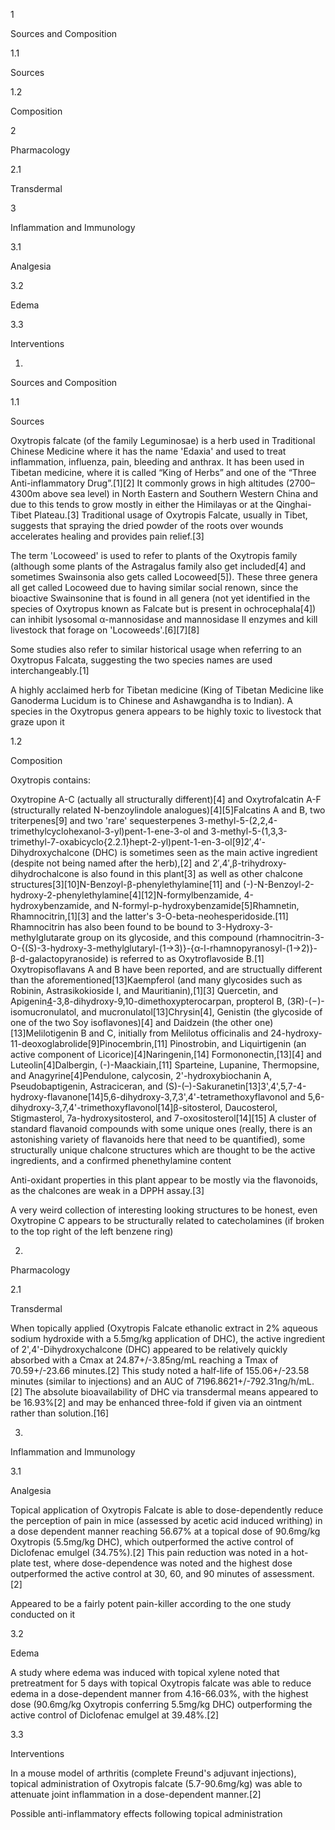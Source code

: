 1

Sources and Composition

1.1

Sources

1.2

Composition

2

Pharmacology

2.1

Transdermal

3

Inflammation and Immunology

3.1

Analgesia

3.2

Edema

3.3

Interventions

1.

Sources and Composition

1.1

Sources

Oxytropis falcate (of the family Leguminosae) is a herb used in Traditional Chinese Medicine where it has the name 'Edaxia' and used to treat inflammation, influenza, pain, bleeding and anthrax. It has been used in Tibetan medicine, where it is called “King of Herbs” and one of the “Three Anti-inflammatory Drug”.[1][2] It commonly grows in high altitudes (2700–4300m above sea level) in North Eastern and Southern Western China and due to this tends to grow mostly in either the Himilayas or at the Qinghai-Tibet Plateau.[3] Traditional usage of Oxytropis Falcate, usually in Tibet, suggests that spraying the dried powder of the roots over wounds accelerates healing and provides pain relief.[3] 

The term 'Locoweed' is used to refer to plants of the Oxytropis family (although some plants of the Astragalus family also get included[4] and sometimes Swainsonia also gets called Locoweed[5]). These three genera all get called Locoweed due to having similar social renown, since the bioactive Swainsonine that is found in all genera (not yet identified in the species of Oxytropus known as Falcate but is present in ochrocephala[4]) can inhibit lysosomal α-mannosidase and mannosidase II enzymes and kill livestock that forage on 'Locoweeds'.[6][7][8]

Some studies also refer to similar historical usage when referring to an Oxytropus Falcata, suggesting the two species names are used interchangeably.[1]


A highly acclaimed herb for Tibetan medicine (King of Tibetan Medicine like Ganoderma Lucidum is to Chinese and Ashawgandha is to Indian). A species in the Oxytropus genera appears to be highly toxic to livestock that graze upon it


1.2

Composition

Oxytropis contains:

Oxytropine A-C (actually all structurally different)[4] and Oxytrofalcatin A-F (structurally related N-benzoylindole analogues)[4][5]Falcatins A and B, two triterpenes[9] and two 'rare' sequesterpenes 3-methyl-5-(2,2,4-trimethylcyclohexanol-3-yl)pent-1-ene-3-ol and 3-methyl-5-(1,3,3-trimethyl-7-oxabicyclo{2.2.1}hept-2-yl)pent-1-en-3-ol[9]2′,4′-Dihydroxychalcone (DHC) is sometimes seen as the main active ingredient (despite not being named after the herb),[2] and 2′,4′,β-trihydroxy-dihydrochalcone is also found in this plant[3] as well as other chalcone structures[3][10]N-Benzoyl-β-phenylethylamine[11] and (-)-N-Benzoyl-2-hydroxy-2-phenylethylamine[4][12]N-formylbenzamide, 4-hydroxybenzamide, and N-formyl-p-hydroxybenzamide[5]Rhamnetin, Rhamnocitrin,[1][3] and the latter's 3-O-beta-neohesperidoside.[11] Rhamnocitrin has also been found to be bound to 3-Hydroxy-3-methylglutarate group on its glycoside, and this compound (rhamnocitrin-3-O-{(S)-3-hydroxy-3-methylglutaryl-(1→3)}-{α-l-rhamnopyranosyl-(1→2)}-β-d-galactopyranoside) is referred to as Oxytroflavoside B.[1] Oxytropisoflavans A and B have been reported, and are structually different than the aforementioned[13]Kaempferol (and many glycosides such as Robinin, Astrasikokioside I, and Mauritianin),[1][3] Quercetin, and Apigenin[4](6aR,11aR)-3,8-dihydroxy-9,10-dimethoxypterocarpan, propterol B, (3R)-(−)-isomucronulatol, and mucronulatol[13]Chrysin[4], Genistin (the glycoside of one of the two Soy isoflavones)[4] and Daidzein (the other one)[13]Melilotigenin B and C, initially from Melilotus officinalis and 24-hydroxy-11-deoxoglabrolide[9]Pinocembrin,[11] Pinostrobin, and Liquirtigenin (an active component of Licorice)[4]Naringenin,[14] Formononectin,[13][4] and Luteolin[4]Dalbergin, (-)-Maackiain,[11] Sparteine, Lupanine, Thermopsine, and Anagyrine[4]Pendulone, calycosin, 2'-hydroxybiochanin A, Pseudobaptigenin, Astraciceran, and (S)-(–)-Sakuranetin[13]3',4',5,7-4-hydroxy-flavanone[14]5,6-dihydroxy-3,7,3',4'-tetramethoxyflavonol and 5,6-dihydroxy-3,7,4'-trimethoxyflavonol[14]β-sitosterol, Daucosterol, Stigmasterol, 7a-hydroxysitosterol, and 7-oxositosterol[14][15]
A cluster of standard flavanoid compounds with some unique ones (really, there is an astonishing variety of flavanoids here that need to be quantified), some structurally unique chalcone structures which are thought to be the active ingredients, and a confirmed phenethylamine content


Anti-oxidant properties in this plant appear to be mostly via the flavonoids, as the chalcones are weak in a DPPH assay.[3]


A very weird collection of interesting looking structures to be honest, even Oxytropine C appears to be structurally related to catecholamines (if broken to the top right of the left benzene ring)


2.

Pharmacology

2.1

Transdermal

When topically applied (Oxytropis Falcate ethanolic extract in 2% aqueous sodium hydroxide with a 5.5mg/kg application of DHC), the active ingredient of 2',4'-Dihydroxychalcone (DHC) appeared to be relatively quickly absorbed with a Cmax at 24.87+/-3.85ng/mL reaching a Tmax of 70.59+/-23.66 minutes.[2] This study noted a half-life of 155.06+/-23.58 minutes (similar to injections) and an AUC of 7196.8621+/-792.31ng/h/mL.[2] The absolute bioavailability of DHC via transdermal means appeared to be 16.93%[2] and may be enhanced three-fold if given via an ointment rather than solution.[16]

3.

Inflammation and Immunology

3.1

Analgesia

Topical application of Oxytropis Falcate is able to dose-dependently reduce the perception of pain in mice (assessed by acetic acid induced writhing) in a dose dependent manner reaching 56.67% at a topical dose of 90.6mg/kg Oxytropis (5.5mg/kg DHC), which outperformed the active control of Diclofenac emulgel (34.75%).[2] This pain reduction was noted in a hot-plate test, where dose-dependence was noted and the highest dose outperformed the active control at 30, 60, and 90 minutes of assessment.[2]


Appeared to be a fairly potent pain-killer according to the one study conducted on it


3.2

Edema

A study where edema was induced with topical xylene noted that pretreatment for 5 days with topical Oxytropis falcate was able to reduce edema in a dose-dependent manner from 4.16-66.03%, with the highest dose (90.6mg/kg Oxytropis conferring 5.5mg/kg DHC) outperforming the active control of Diclofenac emulgel at 39.48%.[2]

3.3

Interventions

In a mouse model of arthritis (complete Freund's adjuvant injections), topical administration of Oxytropis falcate (5.7-90.6mg/kg) was able to attenuate joint inflammation in a dose-dependent manner.[2]


Possible anti-inflammatory effects following topical administration


